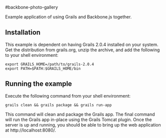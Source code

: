 #backbone-photo-gallery

Example application of using Grails and Backbone.js together.


## Installation
This example is dependent on having Grails 2.0.4 installed on your system.  Get the distribution from grails.org, unzip the archive, and add the following to your shell environment:

    export GRAILS_HOME=/path/to/grails-2.0.4
    export PATH=$PATH:$GRAILS_HOME/bin



## Running the example
Execute the following command from your shell environment:

    grails clean && grails package && grails run-app
    
This command will clean and package the Grails app.  The final command will run the Grails app in-place using the Grails Tomcat plugin.  Once the server is up and running, you should be able to bring up the web application at http://localhost:8080/.   


